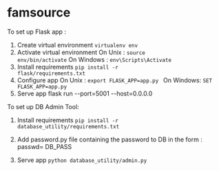 # famsource


To set up Flask app : 

1. Create virtual environment 
<code>virtualenv env</code>
2. Activate virtual environment
On Unix : 
<code>source env/bin/activate</code>
On Windows :
<code>env\Scripts\Activate</code>
3. Install requirements 
<code>pip install -r flask/requirements.txt</code>
4. Configure app
On Unix : 
<code>export FLASK_APP=app.py </code>
On Windows: 
<code>SET FLASK_APP=app.py</code>
5. Serve app
flask run --port=5001 --host=0.0.0.0


To set up DB Admin Tool: 
1. Install requirements 
<code>pip install -r database_utility/requirements.txt</code>

2. Add password.py file containing the password to DB in the form : 
passwd= DB_PASS

3. Serve app
<code>python database_utility/admin.py</code>
